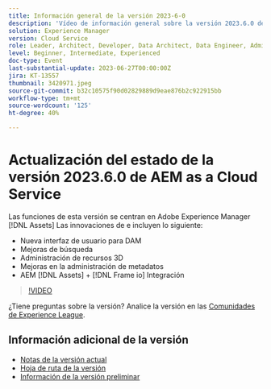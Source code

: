 ```yaml
---
title: Información general de la versión 2023-6-0
description: 'Vídeo de información general sobre la versión 2023.6.0 de Adobe Experience Manager as a Cloud Service Las funciones de esta versión se centran en las innovaciones de Experience Manager Assets AEM e incluyen lo siguiente: Nueva interfaz de usuario para mejoras en la búsqueda de DAM Administración de recursos 3D Administración de metadatos Mejoras de la gestión de recursos 3D [!DNL Assets] + [!DNL Frame io]  Integración'
solution: Experience Manager
version: Cloud Service
role: Leader, Architect, Developer, Data Architect, Data Engineer, Admin, User
level: Beginner, Intermediate, Experienced
doc-type: Event
last-substantial-update: 2023-06-27T00:00:00Z
jira: KT-13557
thumbnail: 3420971.jpeg
source-git-commit: b32c10575f90d02829889d9eae876b2c922915bb
workflow-type: tm+mt
source-wordcount: '125'
ht-degree: 40%

---
```



# Actualización del estado de la versión 2023.6.0 de AEM as a Cloud Service


Las funciones de esta versión se centran en Adobe Experience Manager [!DNL Assets] Las innovaciones de e incluyen lo siguiente:

* Nueva interfaz de usuario para DAM
* Mejoras de búsqueda
* Administración de recursos 3D
* Mejoras en la administración de metadatos
* AEM [!DNL Assets] + [!DNL Frame io] Integración

>[!VIDEO](https://video.tv.adobe.com/v/3420971/?learn=on)


¿Tiene preguntas sobre la versión?  Analice la versión en las [Comunidades de Experience League](https://adobe.ly/444zA4U).

## Información adicional de la versión

* [Notas de la versión actual](https://experienceleague.adobe.com/docs/experience-manager-cloud-service/content/release-notes/home.html?lang=es)
* [Hoja de ruta de la versión](https://experienceleague.adobe.com/docs/experience-manager-release-information/aem-release-updates/update-releases-roadmap.html?lang=es)
* [Información de la versión preliminar](https://experienceleague.adobe.com/docs/experience-manager-cloud-service/content/release-notes/prerelease.html?lang=es)